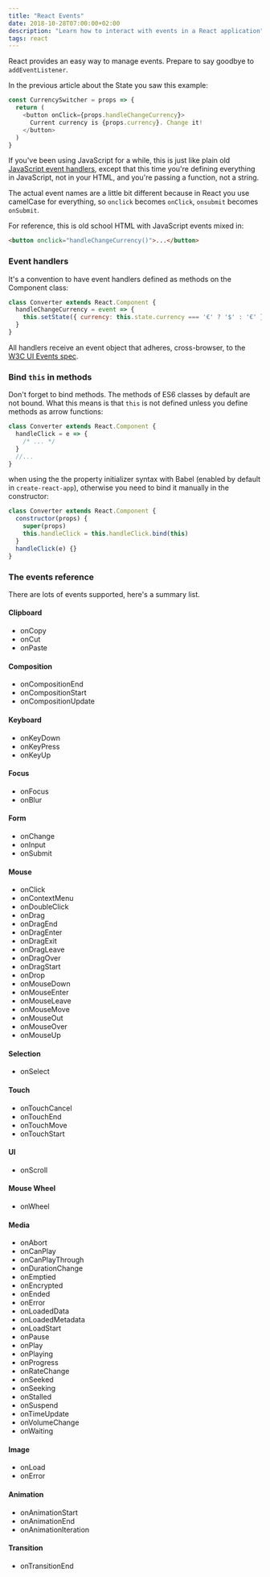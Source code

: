 ```yaml
---
title: "React Events"
date: 2018-10-28T07:00:00+02:00
description: "Learn how to interact with events in a React application"
tags: react
---
```


React provides an easy way to manage events. Prepare to say goodbye to `addEventListener`.

In the previous article about the State you saw this example:

```js
const CurrencySwitcher = props => {
  return (
    <button onClick={props.handleChangeCurrency}>
      Current currency is {props.currency}. Change it!
    </button>
  )
}
```

If you've been using JavaScript for a while, this is just like plain old [JavaScript event handlers](https://flaviocopes.com/javascript-events/), except that this time you're defining everything in JavaScript, not in your HTML, and you're passing a function, not a string.

The actual event names are a little bit different because in React you use camelCase for everything, so `onclick` becomes `onClick`, `onsubmit` becomes `onSubmit`.

For reference, this is old school HTML with JavaScript events mixed in:

```html
<button onclick="handleChangeCurrency()">...</button>
```

### Event handlers

It's a convention to have event handlers defined as methods on the Component class:

```js
class Converter extends React.Component {
  handleChangeCurrency = event => {
    this.setState({ currency: this.state.currency === '€' ? '$' : '€' })
  }
}
```

All handlers receive an event object that adheres, cross-browser, to the [W3C UI Events spec](https://www.w3.org/TR/DOM-Level-3-Events/).

### Bind `this` in methods

Don't forget to bind methods. The methods of ES6 classes by default are not bound. What this means is that `this` is not defined unless you define methods as arrow functions:

```js
class Converter extends React.Component {
  handleClick = e => {
    /* ... */
  }
  //...
}
```

when using the the property initializer syntax with Babel (enabled by default in `create-react-app`), otherwise you need to bind it manually in the constructor:

```js
class Converter extends React.Component {
  constructor(props) {
    super(props)
    this.handleClick = this.handleClick.bind(this)
  }
  handleClick(e) {}
}
```

### The events reference

There are lots of events supported, here's a summary list.

#### Clipboard

- onCopy
- onCut
- onPaste

#### Composition

- onCompositionEnd
- onCompositionStart
- onCompositionUpdate

#### Keyboard

- onKeyDown
- onKeyPress
- onKeyUp

#### Focus

- onFocus
- onBlur

#### Form

- onChange
- onInput
- onSubmit

#### Mouse

- onClick
- onContextMenu
- onDoubleClick
- onDrag
- onDragEnd
- onDragEnter
- onDragExit
- onDragLeave
- onDragOver
- onDragStart
- onDrop
- onMouseDown
- onMouseEnter
- onMouseLeave
- onMouseMove
- onMouseOut
- onMouseOver
- onMouseUp

#### Selection

- onSelect

#### Touch

- onTouchCancel
- onTouchEnd
- onTouchMove
- onTouchStart

#### UI

- onScroll

#### Mouse Wheel

- onWheel

#### Media

- onAbort
- onCanPlay
- onCanPlayThrough
- onDurationChange
- onEmptied
- onEncrypted
- onEnded
- onError
- onLoadedData
- onLoadedMetadata
- onLoadStart
- onPause
- onPlay
- onPlaying
- onProgress
- onRateChange
- onSeeked
- onSeeking
- onStalled
- onSuspend
- onTimeUpdate
- onVolumeChange
- onWaiting

#### Image

- onLoad
- onError

#### Animation

- onAnimationStart
- onAnimationEnd
- onAnimationIteration

#### Transition

- onTransitionEnd
